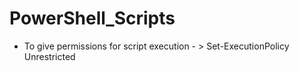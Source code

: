 # PowerShell_Scripts

- To give permissions for script execution - > Set-ExecutionPolicy Unrestricted
